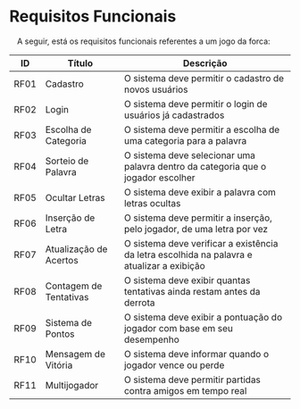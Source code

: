 # Requisitos Funcionais

&emsp;A seguir, está os requisitos funcionais referentes a um jogo da forca:

| ID | Título | Descrição |
| ---- | -------- | ---------------------------------------------------- |
| RF01 | Cadastro | O sistema deve permitir o cadastro de novos usuários | 
| RF02 | Login    | O sistema deve permitir o login de usuários já cadastrados | 
| RF03 | Escolha de Categoria | O sistema deve permitir a escolha de uma categoria para a palavra  | 
| RF04 | Sorteio de Palavra | O sistema deve selecionar uma palavra dentro da categoria que o jogador escolher | 
| RF05 | Ocultar Letras | O sistema deve exibir a palavra com letras ocultas | 
| RF06 | Inserção de Letra | O sistema deve permitir a inserção, pelo jogador, de uma letra por vez  | 
| RF07 | Atualização de Acertos | O sistema deve verificar a existência da letra escolhida na palavra e atualizar a exibição | 
| RF08 | Contagem de Tentativas | O sistema deve exibir quantas tentativas ainda restam antes da derrota | 
| RF09 | Sistema de Pontos | O sistema deve exibir a pontuação do jogador com base em seu desempenho | 
| RF10 | Mensagem de Vitória | O sistema deve informar quando o jogador vence ou perde | 
| RF11 | Multijogador | O sistema deve permitir partidas contra amigos em tempo real | 
